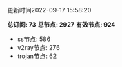 更新时间2022-09-17 15:58:20

**总订阅: 73**
**总节点: 2927**
**有效节点: 924**
- ss节点: 586
- v2ray节点: 276
- trojan节点: 62
